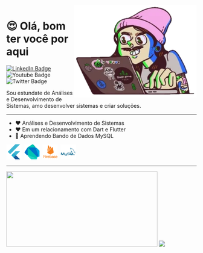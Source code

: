 
<img src = "banner.webp" width = "325px" align = "right">

# :heart_eyes: Olá, bom ter você por aqui

 <div id="badges">
  <a href = "https://www.linkedin.com/in/jos%C3%A9-f%C3%A1bio-">
    <img src="https://img.shields.io/badge/LinkedIn-blue?style=for-the-badge&logo=linkedin&logoColor=white" alt="LinkedIn Badge"/>
  </a>
  <img src="https://img.shields.io/badge/YouTube-red?style=for-the-badge&logo=youtube&logoColor=white" alt="Youtube Badge"/>
  <img src="https://img.shields.io/badge/Twitter-blue?style=for-the-badge&logo=twitter&logoColor=white" alt="Twitter Badge"/>
</div>

Sou estundate de Análises e Desenvolvimento de Sistemas, amo desenvolver sistemas e criar soluções.

---

- :heart: Análises e Desenvolvimento de Sistemas
- :heart: Em um relacionamento com Dart e Flutter
- :angel: Aprendendo Bando de Dados MySQL

<div>
  <img src="https://github.com/devicons/devicon/blob/master/icons/flutter/flutter-original.svg" title="Flutter" alt="Flutter" width="40" height="40"/>&nbsp;
  <img src="https://github.com/devicons/devicon/blob/master/icons/dart/dart-original.svg" title="HTML5" alt="HTML" width="40" height="40"/>&nbsp;  
  <img src="https://github.com/devicons/devicon/blob/master/icons/firebase/firebase-plain-wordmark.svg" title="Firebase" alt="Firebase" width="40" height="40"/>&nbsp;
  <img src="https://github.com/devicons/devicon/blob/master/icons/mysql/mysql-plain-wordmark.svg" title="Firebase" alt="Firebase" width="40" height="40"/>&nbsp;
</div>

---

<div align = "left">
<img width = "400em" height = "200em" src="https://github-readme-stats.vercel.app/api/top-langs/?username=josefabiodev&show_icons=true&theme=radical&count_private=true"/>
<img height = "200em" src="https://github-readme-stats.vercel.app/api?username=josefabiodev&show_icons=true&show_icons=true&theme=radical&count_private=true" />
</div>



